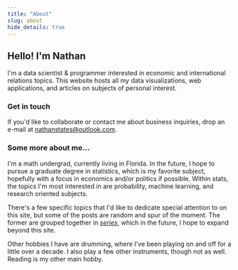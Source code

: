 ```yaml
---
title: "About"
slug: about
hide_details: true
---
```


## Hello! I'm Nathan

I'm a data scientist & programmer interested in economic and international relations topics. This website hosts all my data visualizations, web applications, and articles on subjects of personal interest.

### Get in touch

If you'd like to collaborate or contact me about business inquiries, drop an e-mail at [nathanstates@outlook.com](mailto:nathanstates@outlook.com). 

### Some more about me...

I'm a math undergrad, currently living in Florida. In the future, I hope to pursue a graduate degree in statistics, which is my favorite subject, hopefully with a focus in economics and/or politics if possible. Within stats, the topics I'm most interested in are probability, machine learning, and research oriented subjects.  

There's a few specific topics that I'd like to dedicate special attention to on this site, but some of the posts are random and spur of the moment. The former are grouped together in [*series*](https://www.nathanstates.com/series/), which in the future, I hope to expand beyond this site.

Other hobbies I have are drumming, where I've been playing on and off for a little over a decade. I also play a few other instruments, though not as well. Reading is my other main hobby. 
